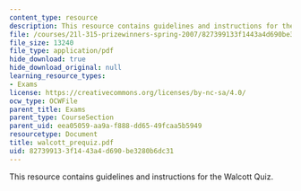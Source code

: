 ```yaml
---
content_type: resource
description: This resource contains guidelines and instructions for the Walcott Quiz.
file: /courses/21l-315-prizewinners-spring-2007/827399133f1443a4d690be3280b6dc31_walcott_prequiz.pdf
file_size: 13240
file_type: application/pdf
hide_download: true
hide_download_original: null
learning_resource_types:
- Exams
license: https://creativecommons.org/licenses/by-nc-sa/4.0/
ocw_type: OCWFile
parent_title: Exams
parent_type: CourseSection
parent_uid: eea05059-aa9a-f888-dd65-49fcaa5b5949
resourcetype: Document
title: walcott_prequiz.pdf
uid: 82739913-3f14-43a4-d690-be3280b6dc31
---
```

This resource contains guidelines and instructions for the Walcott Quiz.